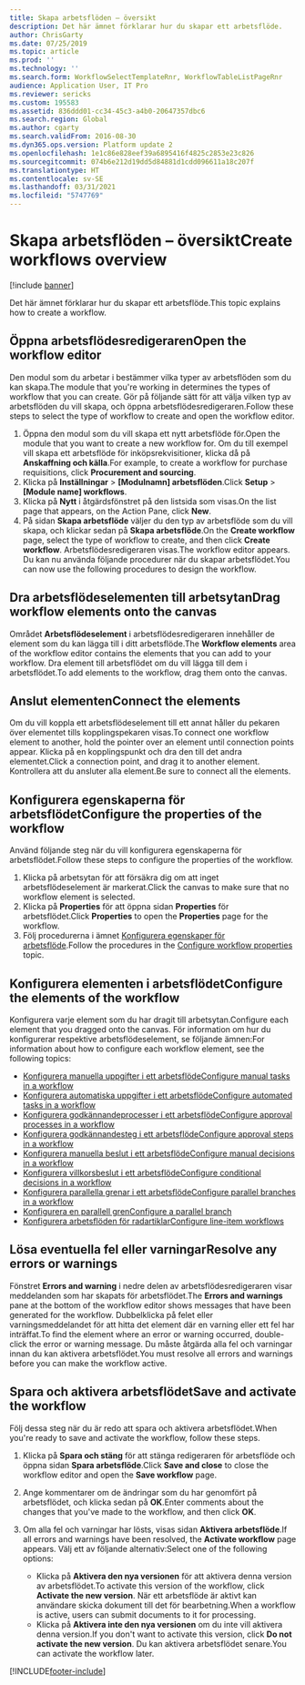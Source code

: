 ```yaml
---
title: Skapa arbetsflöden – översikt
description: Det här ämnet förklarar hur du skapar ett arbetsflöde.
author: ChrisGarty
ms.date: 07/25/2019
ms.topic: article
ms.prod: ''
ms.technology: ''
ms.search.form: WorkflowSelectTemplateRnr, WorkflowTableListPageRnr
audience: Application User, IT Pro
ms.reviewer: sericks
ms.custom: 195583
ms.assetid: 836ddd01-cc34-45c3-a4b0-20647357dbc6
ms.search.region: Global
ms.author: cgarty
ms.search.validFrom: 2016-08-30
ms.dyn365.ops.version: Platform update 2
ms.openlocfilehash: 1e1c86e828eef39a6895416f4825c2853e23c826
ms.sourcegitcommit: 074b6e212d19dd5d84881d1cdd096611a18c207f
ms.translationtype: HT
ms.contentlocale: sv-SE
ms.lasthandoff: 03/31/2021
ms.locfileid: "5747769"
---
```

# <a name="create-workflows-overview"></a><span data-ttu-id="df493-103">Skapa arbetsflöden – översikt</span><span class="sxs-lookup"><span data-stu-id="df493-103">Create workflows overview</span></span>

[!include [banner](../includes/banner.md)]

<span data-ttu-id="df493-104">Det här ämnet förklarar hur du skapar ett arbetsflöde.</span><span class="sxs-lookup"><span data-stu-id="df493-104">This topic explains how to create a workflow.</span></span>

## <a name="open-the-workflow-editor"></a><span data-ttu-id="df493-105">Öppna arbetsflödesredigeraren</span><span class="sxs-lookup"><span data-stu-id="df493-105">Open the workflow editor</span></span>

<span data-ttu-id="df493-106">Den modul som du arbetar i bestämmer vilka typer av arbetsflöden som du kan skapa.</span><span class="sxs-lookup"><span data-stu-id="df493-106">The module that you're working in determines the types of workflow that you can create.</span></span> <span data-ttu-id="df493-107">Gör på följande sätt för att välja vilken typ av arbetsflöden du vill skapa, och öppna arbetsflödesredigeraren.</span><span class="sxs-lookup"><span data-stu-id="df493-107">Follow these steps to select the type of workflow to create and open the workflow editor.</span></span>

1. <span data-ttu-id="df493-108">Öppna den modul som du vill skapa ett nytt arbetsflöde för.</span><span class="sxs-lookup"><span data-stu-id="df493-108">Open the module that you want to create a new workflow for.</span></span> <span data-ttu-id="df493-109">Om du till exempel vill skapa ett arbetsflöde för inköpsrekvisitioner, klicka då på **Anskaffning och källa**.</span><span class="sxs-lookup"><span data-stu-id="df493-109">For example, to create a workflow for purchase requisitions, click **Procurement and sourcing**.</span></span>
2. <span data-ttu-id="df493-110">Klicka på **Inställningar** &gt; **\[Modulnamn\] arbetsflöden**.</span><span class="sxs-lookup"><span data-stu-id="df493-110">Click **Setup** &gt; **\[Module name\] workflows**.</span></span>
3. <span data-ttu-id="df493-111">Klicka på **Nytt** i åtgärdsfönstret på den listsida som visas.</span><span class="sxs-lookup"><span data-stu-id="df493-111">On the list page that appears, on the Action Pane, click **New**.</span></span>
4. <span data-ttu-id="df493-112">På sidan **Skapa arbetsflöde** väljer du den typ av arbetsflöde som du vill skapa, och klickar sedan på **Skapa arbetsflöde**.</span><span class="sxs-lookup"><span data-stu-id="df493-112">On the **Create workflow** page, select the type of workflow to create, and then click **Create workflow**.</span></span> <span data-ttu-id="df493-113">Arbetsflödesredigeraren visas.</span><span class="sxs-lookup"><span data-stu-id="df493-113">The workflow editor appears.</span></span> <span data-ttu-id="df493-114">Du kan nu använda följande procedurer när du skapar arbetsflödet.</span><span class="sxs-lookup"><span data-stu-id="df493-114">You can now use the following procedures to design the workflow.</span></span>

## <a name="drag-workflow-elements-onto-the-canvas"></a><span data-ttu-id="df493-115">Dra arbetsflödeselementen till arbetsytan</span><span class="sxs-lookup"><span data-stu-id="df493-115">Drag workflow elements onto the canvas</span></span>

<span data-ttu-id="df493-116">Området **Arbetsflödeselement** i arbetsflödesredigeraren innehåller de element som du kan lägga till i ditt arbetsflöde.</span><span class="sxs-lookup"><span data-stu-id="df493-116">The **Workflow elements** area of the workflow editor contains the elements that you can add to your workflow.</span></span> <span data-ttu-id="df493-117">Dra element till arbetsflödet om du vill lägga till dem i arbetsflödet.</span><span class="sxs-lookup"><span data-stu-id="df493-117">To add elements to the workflow, drag them onto the canvas.</span></span>

## <a name="connect-the-elements"></a><span data-ttu-id="df493-118">Anslut elementen</span><span class="sxs-lookup"><span data-stu-id="df493-118">Connect the elements</span></span>

<span data-ttu-id="df493-119">Om du vill koppla ett arbetsflödeselement till ett annat håller du pekaren över elementet tills kopplingspekaren visas.</span><span class="sxs-lookup"><span data-stu-id="df493-119">To connect one workflow element to another, hold the pointer over an element until connection points appear.</span></span> <span data-ttu-id="df493-120">Klicka på en kopplingspunkt och dra den till det andra elementet.</span><span class="sxs-lookup"><span data-stu-id="df493-120">Click a connection point, and drag it to another element.</span></span> <span data-ttu-id="df493-121">Kontrollera att du ansluter alla element.</span><span class="sxs-lookup"><span data-stu-id="df493-121">Be sure to connect all the elements.</span></span>

## <a name="configure-the-properties-of-the-workflow"></a><span data-ttu-id="df493-122">Konfigurera egenskaperna för arbetsflödet</span><span class="sxs-lookup"><span data-stu-id="df493-122">Configure the properties of the workflow</span></span>

<span data-ttu-id="df493-123">Använd följande steg när du vill konfigurera egenskaperna för arbetsflödet.</span><span class="sxs-lookup"><span data-stu-id="df493-123">Follow these steps to configure the properties of the workflow.</span></span>

1. <span data-ttu-id="df493-124">Klicka på arbetsytan för att försäkra dig om att inget arbetsflödeselement är markerat.</span><span class="sxs-lookup"><span data-stu-id="df493-124">Click the canvas to make sure that no workflow element is selected.</span></span>
2. <span data-ttu-id="df493-125">Klicka på **Properties** för att öppna sidan **Properties** för arbetsflödet.</span><span class="sxs-lookup"><span data-stu-id="df493-125">Click **Properties** to open the **Properties** page for the workflow.</span></span>
3. <span data-ttu-id="df493-126">Följ procedurerna i ämnet [Konfigurera egenskaper för arbetsflöde](configure-workflow-properties.md).</span><span class="sxs-lookup"><span data-stu-id="df493-126">Follow the procedures in the [Configure workflow properties](configure-workflow-properties.md) topic.</span></span>

## <a name="configure-the-elements-of-the-workflow"></a><span data-ttu-id="df493-127">Konfigurera elementen i arbetsflödet</span><span class="sxs-lookup"><span data-stu-id="df493-127">Configure the elements of the workflow</span></span>

<span data-ttu-id="df493-128">Konfigurera varje element som du har dragit till arbetsytan.</span><span class="sxs-lookup"><span data-stu-id="df493-128">Configure each element that you dragged onto the canvas.</span></span> <span data-ttu-id="df493-129">För information om hur du konfigurerar respektive arbetsflödeselement, se följande ämnen:</span><span class="sxs-lookup"><span data-stu-id="df493-129">For information about how to configure each workflow element, see the following topics:</span></span>

- [<span data-ttu-id="df493-130">Konfigurera manuella uppgifter i ett arbetsflöde</span><span class="sxs-lookup"><span data-stu-id="df493-130">Configure manual tasks in a workflow</span></span>](configure-manual-task-workflow.md)
- [<span data-ttu-id="df493-131">Konfigurera automatiska uppgifter i ett arbetsflöde</span><span class="sxs-lookup"><span data-stu-id="df493-131">Configure automated tasks in a workflow</span></span>](configure-automated-task-workflow.md)
- [<span data-ttu-id="df493-132">Konfigurera godkännandeprocesser i ett arbetsflöde</span><span class="sxs-lookup"><span data-stu-id="df493-132">Configure approval processes in a workflow</span></span>](configure-approval-process-workflow.md)
- [<span data-ttu-id="df493-133">Konfigurera godkännandesteg i ett arbetsflöde</span><span class="sxs-lookup"><span data-stu-id="df493-133">Configure approval steps in a workflow</span></span>](configure-approval-step-workflow.md)
- [<span data-ttu-id="df493-134">Konfigurera manuella beslut i ett arbetsflöde</span><span class="sxs-lookup"><span data-stu-id="df493-134">Configure manual decisions in a workflow</span></span>](configure-manual-decision-workflow.md)
- [<span data-ttu-id="df493-135">Konfigurera villkorsbeslut i ett arbetsflöde</span><span class="sxs-lookup"><span data-stu-id="df493-135">Configure conditional decisions in a workflow</span></span>](configure-conditional-decision-workflow.md)
- [<span data-ttu-id="df493-136">Konfigurera parallella grenar i ett arbetsflöde</span><span class="sxs-lookup"><span data-stu-id="df493-136">Configure parallel branches in a workflow</span></span>](configure-parallel-activity-workflow.md)
- [<span data-ttu-id="df493-137">Konfigurera en parallell gren</span><span class="sxs-lookup"><span data-stu-id="df493-137">Configure a parallel branch</span></span>](configure-parallel-branch-workflow.md)
- [<span data-ttu-id="df493-138">Konfigurera arbetsflöden för radartiklar</span><span class="sxs-lookup"><span data-stu-id="df493-138">Configure line-item workflows</span></span>](configure-line-item-workflow.md)

## <a name="resolve-any-errors-or-warnings"></a><span data-ttu-id="df493-139">Lösa eventuella fel eller varningar</span><span class="sxs-lookup"><span data-stu-id="df493-139">Resolve any errors or warnings</span></span>

<span data-ttu-id="df493-140">Fönstret **Errors and warning** i nedre delen av arbetsflödesredigeraren visar meddelanden som har skapats för arbetsflödet.</span><span class="sxs-lookup"><span data-stu-id="df493-140">The **Errors and warnings** pane at the bottom of the workflow editor shows messages that have been generated for the workflow.</span></span> <span data-ttu-id="df493-141">Dubbelklicka på felet eller varningsmeddelandet för att hitta det element där en varning eller ett fel har inträffat.</span><span class="sxs-lookup"><span data-stu-id="df493-141">To find the element where an error or warning occurred, double-click the error or warning message.</span></span> <span data-ttu-id="df493-142">Du måste åtgärda alla fel och varningar innan du kan aktivera arbetsflödet.</span><span class="sxs-lookup"><span data-stu-id="df493-142">You must resolve all errors and warnings before you can make the workflow active.</span></span>

## <a name="save-and-activate-the-workflow"></a><span data-ttu-id="df493-143">Spara och aktivera arbetsflödet</span><span class="sxs-lookup"><span data-stu-id="df493-143">Save and activate the workflow</span></span>

<span data-ttu-id="df493-144">Följ dessa steg när du är redo att spara och aktivera arbetsflödet.</span><span class="sxs-lookup"><span data-stu-id="df493-144">When you're ready to save and activate the workflow, follow these steps.</span></span>

1. <span data-ttu-id="df493-145">Klicka på **Spara och stäng** för att stänga redigeraren för arbetsflöde och öppna sidan **Spara arbetsflöde**.</span><span class="sxs-lookup"><span data-stu-id="df493-145">Click **Save and close** to close the workflow editor and open the **Save workflow** page.</span></span>
2. <span data-ttu-id="df493-146">Ange kommentarer om de ändringar som du har genomfört på arbetsflödet, och klicka sedan på **OK**.</span><span class="sxs-lookup"><span data-stu-id="df493-146">Enter comments about the changes that you've made to the workflow, and then click **OK**.</span></span>
3. <span data-ttu-id="df493-147">Om alla fel och varningar har lösts, visas sidan **Aktivera arbetsflöde**.</span><span class="sxs-lookup"><span data-stu-id="df493-147">If all errors and warnings have been resolved, the **Activate workflow** page appears.</span></span> <span data-ttu-id="df493-148">Välj ett av följande alternativ:</span><span class="sxs-lookup"><span data-stu-id="df493-148">Select one of the following options:</span></span>

    - <span data-ttu-id="df493-149">Klicka på **Aktivera den nya versionen** för att aktivera denna version av arbetsflödet.</span><span class="sxs-lookup"><span data-stu-id="df493-149">To activate this version of the workflow, click **Activate the new version**.</span></span> <span data-ttu-id="df493-150">När ett arbetsflöde är aktivt kan användare skicka dokument till det för bearbetning.</span><span class="sxs-lookup"><span data-stu-id="df493-150">When a workflow is active, users can submit documents to it for processing.</span></span>
    - <span data-ttu-id="df493-151">Klicka på **Aktivera inte den nya versionen** om du inte vill aktivera denna version.</span><span class="sxs-lookup"><span data-stu-id="df493-151">If you don't want to activate this version, click **Do not activate the new version**.</span></span> <span data-ttu-id="df493-152">Du kan aktivera arbetsflödet senare.</span><span class="sxs-lookup"><span data-stu-id="df493-152">You can activate the workflow later.</span></span>


[!INCLUDE[footer-include](../../../includes/footer-banner.md)]